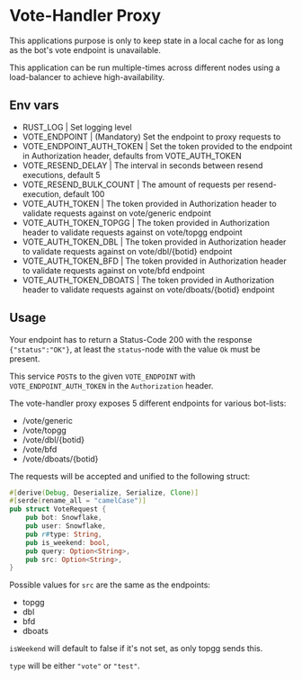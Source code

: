 # Vote-Handler Proxy
This applications purpose is only to keep state in a local cache for 
as long as the bot's vote endpoint is unavailable.

This application can be run multiple-times across different nodes using
a load-balancer to achieve high-availability.

## Env vars
* RUST_LOG | Set logging level
* VOTE_ENDPOINT | (Mandatory) Set the endpoint to proxy requests to
* VOTE_ENDPOINT_AUTH_TOKEN | Set the token provided to the endpoint in Authorization 
header, defaults from VOTE_AUTH_TOKEN
* VOTE_RESEND_DELAY | The interval in seconds between resend 
executions, default 5
* VOTE_RESEND_BULK_COUNT | The amount of requests per resend-execution, 
default 100
* VOTE_AUTH_TOKEN | The token provided in Authorization header to validate requests
against on vote/generic endpoint
* VOTE_AUTH_TOKEN_TOPGG | The token provided in Authorization header to validate 
requests against on vote/topgg endpoint
* VOTE_AUTH_TOKEN_DBL | The token provided in Authorization header to validate requests
against on vote/dbl/{botid} endpoint
* VOTE_AUTH_TOKEN_BFD | The token provided in Authorization header to validate requests
against on vote/bfd endpoint
* VOTE_AUTH_TOKEN_DBOATS | The token provided in Authorization header to validate 
requests against on vote/dboats/{botid} endpoint

## Usage
Your endpoint has to return a Status-Code 200 with the response ``{"status":"OK"}``, 
at least the `status`-node with the value `Ok` must be present.

This service `POST`s to the given `VOTE_ENDPOINT` with `VOTE_ENDPOINT_AUTH_TOKEN` in 
the `Authorization` header.

The vote-handler proxy exposes 5 different endpoints for various bot-lists:
* /vote/generic
* /vote/topgg
* /vote/dbl/{botid}
* /vote/bfd
* /vote/dboats/{botid}

The requests will be accepted and unified to the following struct:

```rust
#[derive(Debug, Deserialize, Serialize, Clone)]
#[serde(rename_all = "camelCase")]
pub struct VoteRequest {
    pub bot: Snowflake,
    pub user: Snowflake,
    pub r#type: String,
    pub is_weekend: bool,
    pub query: Option<String>,
    pub src: Option<String>,
}
```

Possible values for `src` are the same as the endpoints:
* topgg
* dbl
* bfd
* dboats

`isWeekend` will default to false if it's not set, as only topgg sends this.

`type` will be either `"vote"` or `"test"`.